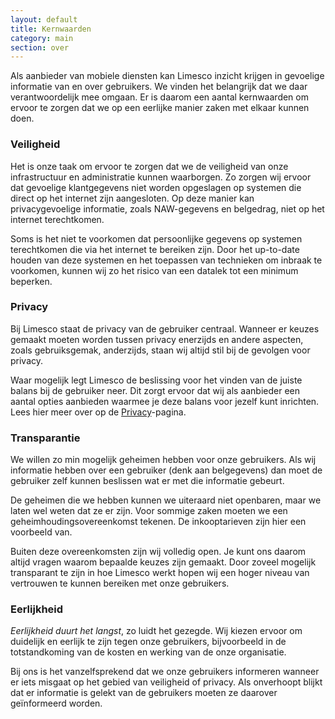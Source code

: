 ```yaml
---
layout: default
title: Kernwaarden
category: main
section: over
---
```

Als aanbieder van mobiele diensten kan Limesco inzicht krijgen in gevoelige
informatie van en over gebruikers. We vinden het belangrijk dat we daar
verantwoordelijk mee omgaan. Er is daarom een aantal kernwaarden om ervoor te
zorgen dat we op een eerlijke manier zaken met elkaar kunnen doen.

### Veiligheid

Het is onze taak om ervoor te zorgen dat we de veiligheid van onze
infrastructuur en administratie kunnen waarborgen. Zo zorgen wij ervoor dat
gevoelige klantgegevens niet worden opgeslagen op systemen die direct op het
internet zijn aangesloten. Op deze manier kan privacygevoelige informatie, zoals
NAW-gegevens en belgedrag, niet op het internet terechtkomen.

Soms is het niet te voorkomen dat persoonlijke gegevens op systemen terechtkomen
die via het internet te bereiken zijn. Door het up-to-date houden van deze
systemen en het toepassen van technieken om inbraak te voorkomen, kunnen wij zo
het risico van een datalek tot een minimum beperken.

### Privacy

Bij Limesco staat de privacy van de gebruiker centraal. Wanneer er keuzes gemaakt
moeten worden tussen privacy enerzijds en andere aspecten, zoals gebruiksgemak,
anderzijds, staan wij altijd stil bij de gevolgen voor privacy.

Waar mogelijk legt Limesco de beslissing voor het vinden van de juiste balans
bij de gebruiker neer. Dit zorgt ervoor dat wij als aanbieder een aantal opties
aanbieden waarmee je deze balans voor jezelf kunt inrichten. Lees hier meer over
op de <a href="/over/privacy.html">Privacy</a>-pagina.

### Transparantie

We willen zo min mogelijk geheimen hebben voor onze gebruikers. Als wij
informatie hebben over een gebruiker (denk aan belgegevens) dan moet de
gebruiker zelf kunnen beslissen wat er met die informatie gebeurt.

De geheimen die we hebben kunnen we uiteraard niet openbaren, maar we laten wel
weten dat ze er zijn. Voor sommige zaken moeten we een
geheimhoudingsovereenkomst tekenen. De inkooptarieven zijn hier een voorbeeld van.

Buiten deze overeenkomsten zijn wij volledig open. Je kunt ons daarom altijd
vragen waarom bepaalde keuzes zijn gemaakt. Door zoveel mogelijk transparant te
zijn in hoe Limesco werkt hopen wij een hoger niveau van vertrouwen te kunnen
bereiken met onze gebruikers.

### Eerlijkheid

*Eerlijkheid duurt het langst*, zo luidt het gezegde. Wij kiezen ervoor
om duidelijk en eerlijk te zijn tegen onze gebruikers, bijvoorbeeld in de
totstandkoming van de kosten en werking van de onze organisatie.

Bij ons is het vanzelfsprekend dat we onze gebruikers informeren wanneer er iets
misgaat op het gebied van veiligheid of privacy. Als onverhoopt blijkt dat er
informatie is gelekt van de gebruikers moeten ze daarover ge&iuml;nformeerd
worden.
